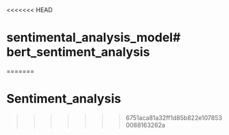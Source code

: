 <<<<<<< HEAD
# sentimental_analysis_model# bert_sentiment_analysis
=======
# Sentiment_analysis
>>>>>>> 6751aca81a32ff1d85b822e1078530088163262a
